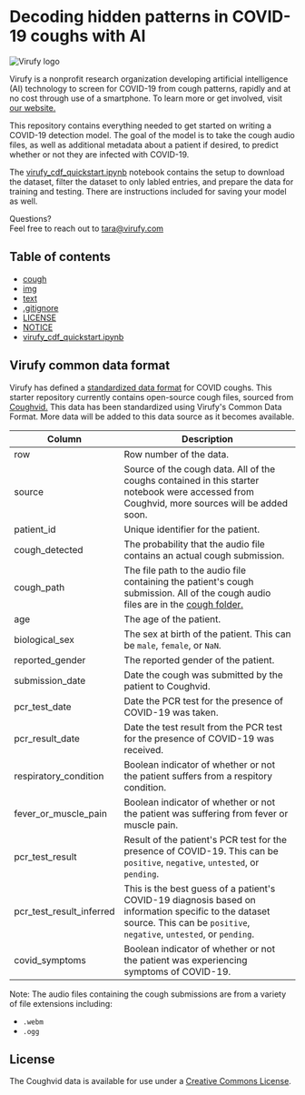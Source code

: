 # Decoding hidden patterns in COVID-19 coughs with AI

![Virufy logo](https://github.com/virufy/virufy-covid/blob/main/img/virufy-logo.png)

Virufy is a nonprofit research organization developing artificial intelligence (AI) technology to screen for COVID-19 from cough patterns, rapidly and at no cost through use of a smartphone. To learn more or get involved, visit [our website.](https://virufy.org/en/)

This repository contains everything needed to get started on writing a COVID-19 detection model. The goal of the model is to take the cough audio files, as well as additional metadata about a patient if desired, to predict whether or not they are infected with COVID-19. 

The [virufy_cdf_quickstart.ipynb](/virufy_cdf_quickstart.ipynb) notebook contains the setup to download the dataset, filter the dataset to only labled entries, and prepare the data for training and testing. There are instructions included for saving your model as well.

Questions?  
Feel free to reach out to tara@virufy.com

## Table of contents

* [cough](/cough)
* [img](/img)
* [text](/text)
* [.gitignore](/.gitignore)
* [LICENSE](/LICENSE)
* [NOTICE](/NOTICE)
* [virufy_cdf_quickstart.ipynb](/virufy_cdf_quickstart.ipynb)

## Virufy common data format

Virufy has defined a [standardized data format](https://docs.google.com/document/d/1Joj2bslHOPmQvs2SvOw4EnKYHAjC2F_kdpscgqMMA-I/edit) for COVID coughs. This starter repository currently contains open-source cough files, sourced from [Coughvid.](https://coughvid.epfl.ch/) This data has been standardized using Virufy's Common Data Format. More data will be added to this data source as it becomes available.

| Column | Description|
|--------|------------|
| row | Row number of the data. |
| source | Source of the cough data. All of the coughs contained in this starter notebook were accessed from Coughvid, more sources will be added soon. |
| patient_id | Unique identifier for the patient. |
| cough_detected | The probability that the audio file contains an actual cough submission. |
| cough_path | The file path to the audio file containing the patient's cough submission. All of the cough audio files are in the [cough folder.](/cough) |
| age | The age of the patient. |
| biological_sex | The sex at birth of the patient. This can be `male`, `female`, or `NaN`. |
| reported_gender | The reported gender of the patient. |
| submission_date | Date the cough was submitted by the patient to Coughvid. |
| pcr_test_date | Date the PCR test for the presence of COVID-19 was taken. |
| pcr_result_date | Date the test result from the PCR test for the presence of COVID-19 was received. |
| respiratory_condition | Boolean indicator of whether or not the patient suffers from a respitory condition. |
| fever_or_muscle_pain | Boolean indicator of whether or not the patient was suffering from fever or muscle pain. |
| pcr_test_result | Result of the patient's PCR test for the presence of COVID-19. This can be `positive`, `negative`, `untested`, or `pending`. |
| pcr_test_result_inferred | This is the best guess of a patient's COVID-19 diagnosis based on information specific to the dataset source. This can be `positive`, `negative`, `untested`, or `pending`. |
| covid_symptoms | Boolean indicator of whether or not the patient was experiencing symptoms of COVID-19. |

Note: The audio files containing the cough submissions are from a variety of file extensions including:
* `.webm`
* `.ogg`

## License

The Coughvid data is available for use under a [Creative Commons License](/LICENSE).
